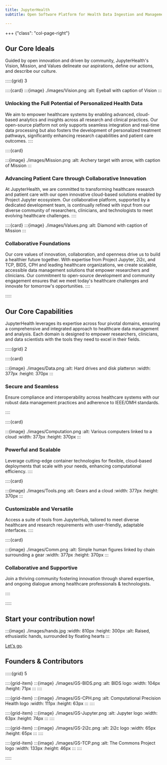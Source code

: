 ```yaml
---
title: JupyterHealth
subtitle: Open Software Platform for Health Data Ingestion and Management Empowering Researchers, Clinicians and Patients 

---
```


+++ {"class": "col-page-right"}

## Our Core Ideals

Guided by open innovation and driven by community, JupyterHealth's Vision, Mission, and Values delineate our aspirations, define our actions, and describe our culture.

:::::{grid} 3

::::{card}
:::{image} ./images/Vision.png
:alt: Eyeball with caption of Vision
:::

### Unlocking the Full Potential of Personalized Health Data

We aim to empower healthcare systems by enabling advanced, cloud-based analytics and insights across all research and clinical practices. Our open-source platform not only supports seamless integration and real-time data processing but also fosters the development of personalized treatment pathways, significantly enhancing research capabilities and patient care outcomes.
::::

::::{card}

:::{image} ./images/Mission.png
:alt: Archery target with arrow, with caption of Mission
:::

### Advancing Patient Care through Collaborative Innovation

At JupyterHealth, we are committed to transforming healthcare research and patient care with our open innovative cloud-based solutions enabled by Project Jupyter ecosystem. Our collaborative platform, supported by a dedicated development team, is continually refined with input from our diverse community of researchers, clinicians, and technologists to meet evolving healthcare challenges.
::::

::::{card}
:::{image} ./images/Values.png
:alt: Diamond with caption of Mission
:::

### Collaborative Foundations

Our core values of innovation, collaboration, and openness drive us to build a healthier future together. With expertise from Project Jupyter, 2i2c, and TCP, BIDS, CPH and leading healthcare organizations, we create scalable, accessible data management solutions that empower researchers and clinicians. Our commitment to open-source development and community engagement ensures that we meet today's healthcare challenges and innovate for tomorrow's opportunities.
::::

:::::


## Our Core Capabilities

JupyterHealth leverages its expertise across four pivotal domains, ensuring a comprehensive and integrated approach to healthcare data management and analysis. Each domain is designed to empower researchers, clinicians, and data scientists with the tools they need to excel in their fields.


:::::{grid} 2

::::{card}

:::{image} ./images/Data.png
:alt: Hard drives and disk plattersn
:width: 377px
:height: 370px
:::

### Secure and Seamless

Ensure compliance and interoperability across healthcare systems with our robust data management practices and adherence to IEEE/OMH standards.

::::

::::{card}

:::{image} ./images/Computation.png
:alt: Various computers linked to a cloud
:width: 377px
:height: 370px
:::

### Powerful and Scalable

Leverage cutting-edge container technologies for flexible, cloud-based deployments that scale with your needs, enhancing computational efficiency.
::::

::::{card}

:::{image} ./images/Tools.png
:alt: Gears and a cloud
:width: 377px
:height: 370px
:::

### Customizable and Versatile
Access a suite of tools from JupyterHub, tailored to meet diverse healthcare and research requirements with user-friendly, adaptable interfaces.
::::

::::{card}

:::{image} ./images/Comm.png
:alt: Simple human figures linked by chain surrounding a gear
:width: 377px
:height: 370px
:::

### Collaborative and Supportive

Join a thriving community fostering innovation through shared expertise, and ongoing dialogue among healthcare professionals & technologists.

::::

:::::

## Start your contribution now!

:::{image} ./images/hands.jpg
:width: 810px
:height: 300px
:alt: Raised, ethusiastic hands, surrounded by floating hearts
:::

[Let's go](https://github.com/jupyterhealth).

## Founders & Contributors

:::::{grid} 5

::::{grid-item}
:::{image} ./images/GS-BIDS.png
:alt: BIDS logo
:width: 104px
:height: 71px
:::
::::

::::{grid-item}
:::{image} ./images/GS-CPH.png
:alt: Computational Precision Health logo
:width: 111px
:height: 63px
:::
::::

::::{grid-item}
:::{image} ./images/GS-Jupyter.png
:alt: Jupyter logo
:width: 63px
:height: 74px
:::
::::

::::{grid-item}
:::{image} ./images/GS-2i2c.png
:alt: 2i2c logo
:width: 65px
:height: 65px
:::
::::

::::{grid-item}
:::{image} ./images/GS-TCP.png
:alt: The Commons Project logo
:width: 133px
:height: 46px
:::
::::

:::::
